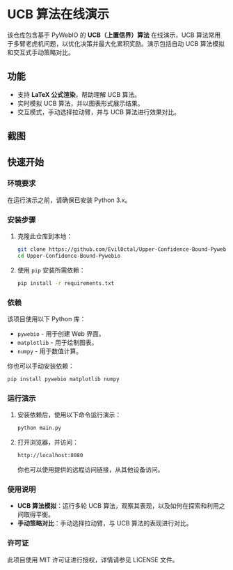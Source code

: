 # UCB 算法在线演示

该仓库包含基于 PyWebIO 的 **UCB（上置信界）算法** 在线演示，UCB 算法常用于多臂老虎机问题，以优化决策并最大化累积奖励。演示包括自动 UCB 算法模拟和交互式手动策略对比。

## 功能

- 支持 **LaTeX 公式渲染**，帮助理解 UCB 算法。
- 实时模拟 UCB 算法，并以图表形式展示结果。
- 交互模式，手动选择拉动臂，并与 UCB 算法进行效果对比。

## 截图



## 快速开始

### 环境要求

在运行演示之前，请确保已安装 Python 3.x。

### 安装步骤

1. 克隆此仓库到本地：

   ```bash
   git clone https://github.com/Evil0ctal/Upper-Confidence-Bound-Pywebio.git
   cd Upper-Confidence-Bound-Pywebio
   ```

1. 使用 `pip` 安装所需依赖：

   ```bash
   pip install -r requirements.txt
   ```

### 依赖

该项目使用以下 Python 库：

- `pywebio` - 用于创建 Web 界面。
- `matplotlib` - 用于绘制图表。
- `numpy` - 用于数值计算。

你也可以手动安装依赖：

```bash
pip install pywebio matplotlib numpy
```

### 运行演示

1. 安装依赖后，使用以下命令运行演示：

   ```bash
   python main.py
   ```

2. 打开浏览器，并访问：

   ```bash
   http://localhost:8080
   ```

   你也可以使用提供的远程访问链接，从其他设备访问。

### 使用说明

- **UCB 算法模拟**：运行多轮 UCB 算法，观察其表现，以及如何在探索和利用之间取得平衡。
- **手动策略对比**：手动选择拉动臂，与 UCB 算法的表现进行对比。

### 许可证

此项目使用 MIT 许可证进行授权，详情请参见 LICENSE 文件。